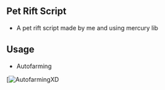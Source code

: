 ## Pet Rift Script
- A pet rift script made by me and using mercury lib

## Usage
- Autofarming

[![AutofarmingXD](https://cdn.discordapp.com/attachments/1082725688336982076/1086995714258763816/RobloxPlayerBeta_SIcnjAR8uZ.gif)
